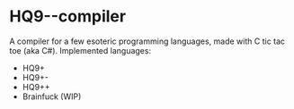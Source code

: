 # HQ9--compiler
A compiler for a few esoteric programming languages, made with C tic tac toe (aka C#).
Implemented languages:
- HQ9+
- HQ9+-
- HQ9++
- Brainfuck (WIP)
